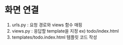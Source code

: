 # 화면 연결
1. urls.py  : 요청 경로와 views 함수 매핑
2. views.py : 응답할 template을 지정
    ex) todo/index.html
3. templates/todo.index.html
    템플릿 코드 작성